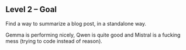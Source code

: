 ## Level 2 – Goal

Find a way to summarize a blog post, in a standalone way.

Gemma is performing nicely, Qwen is quite good and Mistral is a fucking mess (trying to code instead of reason).
